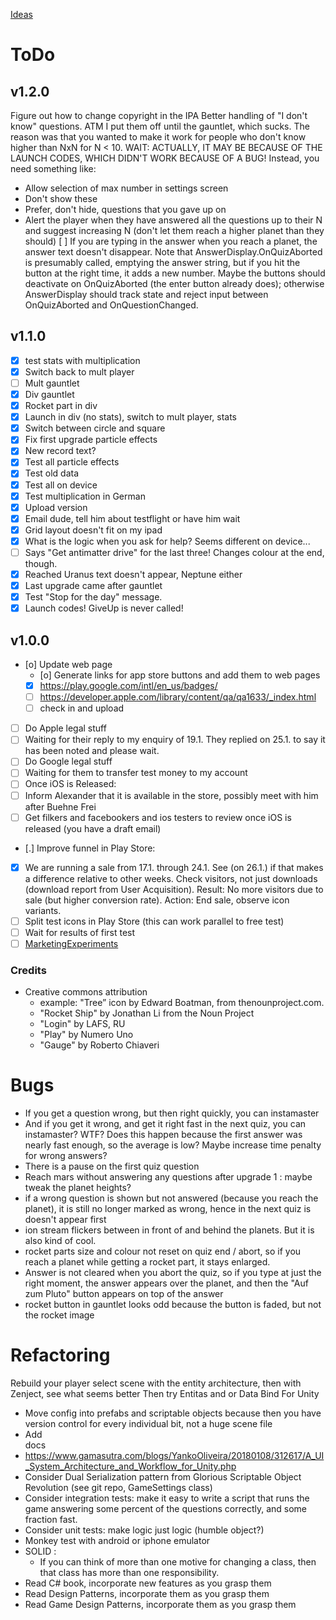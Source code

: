 [Ideas](Ideas)

# ToDo 
## v1.2.0
Figure out how to change copyright in the IPA
Better handling of "I don't know" questions. ATM I put them off until the gauntlet, which sucks.
The reason was that you wanted to make it work for people who don't know higher than NxN for N < 10.
WAIT: ACTUALLY, IT MAY BE BECAUSE OF THE LAUNCH CODES, WHICH DIDN'T WORK BECAUSE OF A BUG!
Instead, you need something like: 
 - Allow selection of max number in settings screen
 - Don't show these
 - Prefer, don't hide, questions that you gave up on
 - Alert the player when they have answered all the questions up to their N and suggest increasing N (don't let them reach a higher planet than they should)
[ ] If you are typing in the answer when you reach a planet, the answer text doesn't disappear. Note that AnswerDisplay.OnQuizAborted is presumably called, emptying the answer string, but if you hit the button at the right time, it adds a new number. Maybe the buttons should deactivate on OnQuizAborted (the enter button already does); otherwise AnswerDisplay should track state and reject input between OnQuizAborted and OnQuestionChanged.
## v1.1.0
* [X] test stats with multiplication
* [X] Switch back to mult player
* [ ] Mult gauntlet
* [X] Div gauntlet
* [X] Rocket part in div
* [X] Launch in div (no stats), switch to mult player, stats
* [X] Switch between circle and square
* [X] Fix first upgrade particle effects
* [X] New record text?
* [X] Test all particle effects
* [X] Test old data
* [X] Test all on device
* [X] Test multiplication in German
* [X] Upload version
* [X] Email dude, tell him about testflight or have him wait
* [X] Grid layout doesn't fit on my ipad
* [X] What is the logic when you ask for help? Seems different on device...
* [ ] Says "Get antimatter drive" for the last three! Changes colour at the end, though. 
* [X] Reached Uranus text doesn't appear, Neptune either
* [X] Last upgrade came after gauntlet
* [X] Test "Stop for the day" message.
* [X] Launch codes! GiveUp is never called!
      
## v1.0.0 
* [o] Update web page
    * [o] Generate links for app store buttons and add them to web pages
	* [X] https://play.google.com/intl/en_us/badges/
	* [ ] https://developer.apple.com/library/content/qa/qa1633/_index.html 
    * [ ] check in and upload
* [ ] Do Apple legal stuff
 * [ ] Waiting for their reply to my enquiry of 19.1. They replied on 25.1. to say it has been noted and please wait.
* [ ] Do Google legal stuff
 * [ ] Waiting for them to transfer test money to my account
* [ ] Once iOS is Released:
 * [ ] Inform Alexander that it is available in the store, possibly meet with him after Buehne Frei
 * [ ] Get filkers and facebookers and ios testers to review once iOS is released (you have a draft email)
* [.] Improve funnel in Play Store: 
 * [X] We are running a sale from 17.1. through 24.1. See (on 26.1.) if that makes a difference relative to other weeks. Check visitors, not just downloads (download report from User Acquisition). Result: No more visitors due to sale (but higher conversion rate). Action: End sale, observe icon variants.
 * [ ] Split test icons in Play Store (this can work parallel to free test)
  * [ ] Wait for results of first test
 * [ ] [MarketingExperiments](MarketingExperiments)
### Credits

* Creative commons attribution 
	* example: "Tree” icon by Edward Boatman, from thenounproject.com.
	* "Rocket Ship" by Jonathan Li from the Noun Project
	* "Login" by LAFS, RU
	* "Play" by Numero Uno
	* "Gauge" by Roberto Chiaveri

# Bugs
* If you get a question wrong, but then right quickly, you can instamaster
 * And if you get it wrong, and get it right fast in the next quiz, you can instamaster? WTF? Does this happen because the first answer was nearly fast enough, so the average is low? Maybe increase time penalty for wrong answers? 
* There is a pause on the first quiz question
* Reach mars without answering any questions after upgrade 1 : maybe tweak the planet heights?
* if a wrong question is shown but not answered (because you reach the planet), it is still no longer marked as wrong, hence in the next quiz is doesn't appear first
* ion stream flickers between in front of and behind the planets. But it is also kind of cool.
* rocket parts size and colour not reset on quiz end / abort, so if you reach a planet while getting a rocket part, it stays enlarged.
* Answer is not cleared when you abort the quiz, so if you type at just the right moment, the answer appears over the planet, and then the "Auf zum Pluto" button appears on top of the answer
* rocket button in gauntlet looks odd because the button is faded, but not the rocket image
# Refactoring
Rebuild your player select scene with the entity architecture, then with Zenject, see what seems better
 Then try Entitas and or Data Bind For Unity
* Move config into prefabs and scriptable objects because then you have version control for every individual bit, not a huge scene file
* Add <summary> docs
* https://www.gamasutra.com/blogs/YankoOliveira/20180108/312617/A_UI_System_Architecture_and_Workflow_for_Unity.php
* Consider Dual Serialization pattern from Glorious Scriptable Object Revolution (see git repo, GameSettings class)
* Consider integration tests: make it easy to write a script that runs the game answering some percent of the questions correctly, and some fraction fast.
* Consider unit tests: make logic just logic (humble object?)
* Monkey test with android or iphone emulator
* SOLID :
    * If you can think of more than one motive for changing a class, then that class has more than one responsibility.
* Read C# book, incorporate new features as you grasp them
* Read Design Patterns, incorporate them as you grasp them
* Read Game Design Patterns, incorporate them as you grasp them

